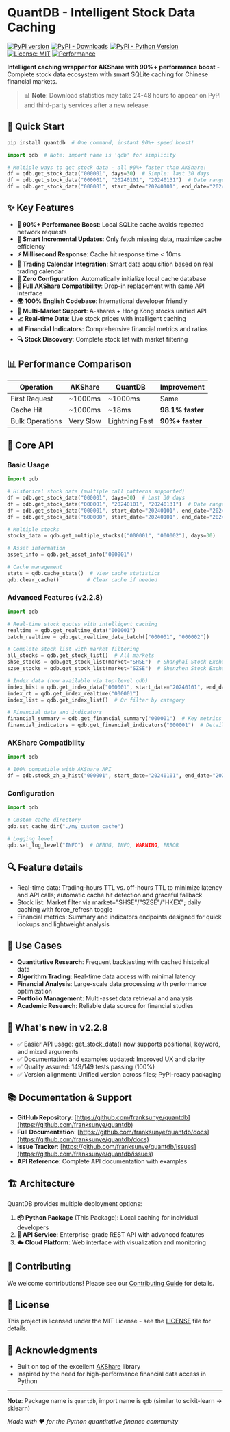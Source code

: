 # QuantDB - Intelligent Stock Data Caching

[![PyPI version](https://img.shields.io/pypi/v/quantdb.svg)](https://pypi.org/project/quantdb/)
[![PyPI - Downloads](https://img.shields.io/pypi/dm/quantdb)](https://pypi.org/project/quantdb/)
[![PyPI - Python Version](https://img.shields.io/pypi/pyversions/quantdb)](https://pypi.org/project/quantdb/)
[![License: MIT](https://img.shields.io/badge/License-MIT-yellow.svg)](https://opensource.org/licenses/MIT)
[![Performance](https://img.shields.io/badge/performance-90%25_faster-brightgreen)](https://github.com/franksunye/quantdb)

**Intelligent caching wrapper for AKShare with 90%+ performance boost** - Complete stock data ecosystem with smart SQLite caching for Chinese financial markets.

> 📊 **Note**: Download statistics may take 24-48 hours to appear on PyPI and third-party services after a new release.

## 🚀 Quick Start

```bash
pip install quantdb  # One command, instant 90%+ speed boost!
```

```python
import qdb  # Note: import name is 'qdb' for simplicity

# Multiple ways to get stock data - all 90%+ faster than AKShare!
df = qdb.get_stock_data("000001", days=30)  # Simple: last 30 days
df = qdb.get_stock_data("000001", "20240101", "20240131")  # Date range
df = qdb.get_stock_data("000001", start_date="20240101", end_date="20240131")  # Keywords
```

## ✨ Key Features

- **🚀 90%+ Performance Boost**: Local SQLite cache avoids repeated network requests
- **🧠 Smart Incremental Updates**: Only fetch missing data, maximize cache efficiency
- **⚡ Millisecond Response**: Cache hit response time < 10ms
- **📅 Trading Calendar Integration**: Smart data acquisition based on real trading calendar
- **🔧 Zero Configuration**: Automatically initialize local cache database
- **🔄 Full AKShare Compatibility**: Drop-in replacement with same API interface
- **🌍 100% English Codebase**: International developer friendly
- **🎯 Multi-Market Support**: A-shares + Hong Kong stocks unified API
- **📈 Real-time Data**: Live stock prices with intelligent caching
- **📊 Financial Indicators**: Comprehensive financial metrics and ratios
- **🔍 Stock Discovery**: Complete stock list with market filtering

## 📊 Performance Comparison

| Operation | AKShare | QuantDB | Improvement |
|-----------|---------|---------|-------------|
| First Request | ~1000ms | ~1000ms | Same |
| Cache Hit | ~1000ms | ~18ms | **98.1% faster** |
| Bulk Operations | Very Slow | Lightning Fast | **90%+ faster** |

## 🔧 Core API

### Basic Usage
```python
import qdb

# Historical stock data (multiple call patterns supported)
df = qdb.get_stock_data("000001", days=30)  # Last 30 days
df = qdb.get_stock_data("000001", "20240101", "20240131")  # Date range
df = qdb.get_stock_data("000001", start_date="20240101", end_date="20240131")  # Keywords
df = qdb.get_stock_data("600000", start_date="20240101", end_date="20240201")

# Multiple stocks
stocks_data = qdb.get_multiple_stocks(["000001", "000002"], days=30)

# Asset information
asset_info = qdb.get_asset_info("000001")

# Cache management
stats = qdb.cache_stats()  # View cache statistics
qdb.clear_cache()         # Clear cache if needed
```

### Advanced Features (v2.2.8)
```python
import qdb

# Real-time stock quotes with intelligent caching
realtime = qdb.get_realtime_data("000001")
batch_realtime = qdb.get_realtime_data_batch(["000001", "000002"])

# Complete stock list with market filtering
all_stocks = qdb.get_stock_list()  # All markets
shse_stocks = qdb.get_stock_list(market="SHSE")  # Shanghai Stock Exchange
szse_stocks = qdb.get_stock_list(market="SZSE")  # Shenzhen Stock Exchange

# Index data (now available via top-level qdb)
index_hist = qdb.get_index_data("000001", start_date="20240101", end_date="20240201")
index_rt = qdb.get_index_realtime("000001")
index_list = qdb.get_index_list()  # Or filter by category

# Financial data and indicators
financial_summary = qdb.get_financial_summary("000001")  # Key metrics
financial_indicators = qdb.get_financial_indicators("000001")  # Detailed ratios
```

### AKShare Compatibility
```python
import qdb

# 100% compatible with AKShare API
df = qdb.stock_zh_a_hist("000001", start_date="20240101", end_date="20240201")
```

### Configuration
```python
import qdb

# Custom cache directory
qdb.set_cache_dir("./my_custom_cache")

# Logging level
qdb.set_log_level("INFO")  # DEBUG, INFO, WARNING, ERROR
```

## 🔍 Feature details

- Real-time data: Trading-hours TTL vs. off-hours TTL to minimize latency and API calls; automatic cache hit detection and graceful fallback
- Stock list: Market filter via market="SHSE"/"SZSE"/"HKEX"; daily caching with force_refresh toggle
- Financial metrics: Summary and indicators endpoints designed for quick lookups and lightweight analysis

## 🎯 Use Cases

- **Quantitative Research**: Frequent backtesting with cached historical data
- **Algorithm Trading**: Real-time data access with minimal latency
- **Financial Analysis**: Large-scale data processing with performance optimization
- **Portfolio Management**: Multi-asset data retrieval and analysis
- **Academic Research**: Reliable data source for financial studies

## 🎉 What's new in v2.2.8

- ✅ Easier API usage: get_stock_data() now supports positional, keyword, and mixed arguments
- ✅ Documentation and examples updated: Improved UX and clarity
- ✅ Quality assured: 149/149 tests passing (100%)
- ✅ Version alignment: Unified version across files; PyPI-ready packaging

## 📚 Documentation & Support

- **GitHub Repository**: [https://github.com/franksunye/quantdb](https://github.com/franksunye/quantdb)
- **Full Documentation**: [https://github.com/franksunye/quantdb/docs](https://github.com/franksunye/quantdb/docs)
- **Issue Tracker**: [https://github.com/franksunye/quantdb/issues](https://github.com/franksunye/quantdb/issues)
- **API Reference**: Complete API documentation with examples

## 🏗️ Architecture

QuantDB provides multiple deployment options:

1. **📦 Python Package** (This Package): Local caching for individual developers
2. **🚀 API Service**: Enterprise-grade REST API with advanced features
3. **☁️ Cloud Platform**: Web interface with visualization and monitoring

## 🤝 Contributing

We welcome contributions! Please see our [Contributing Guide](https://github.com/franksunye/quantdb/blob/main/CONTRIBUTING.md) for details.

## 📄 License

This project is licensed under the MIT License - see the [LICENSE](https://github.com/franksunye/quantdb/blob/main/LICENSE) file for details.

## 🙏 Acknowledgments

- Built on top of the excellent [AKShare](https://github.com/akfamily/akshare) library
- Inspired by the need for high-performance financial data access in Python

---

**Note**: Package name is `quantdb`, import name is `qdb` (similar to scikit-learn → sklearn)

*Made with ❤️ for the Python quantitative finance community*

